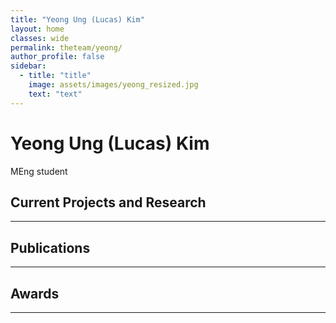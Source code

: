```yaml
---
title: "Yeong Ung (Lucas) Kim"
layout: home
classes: wide
permalink: theteam/yeong/
author_profile: false
sidebar:
  - title: "title"
    image: assets/images/yeong_resized.jpg
    text: "text"
---
```


# Yeong Ung (Lucas) Kim

MEng student
## Current Projects and Research
---

## Publications
---

## Awards
---
